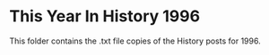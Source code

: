 # This Year In History 1996

This folder contains the .txt file copies of the History posts for 1996.
